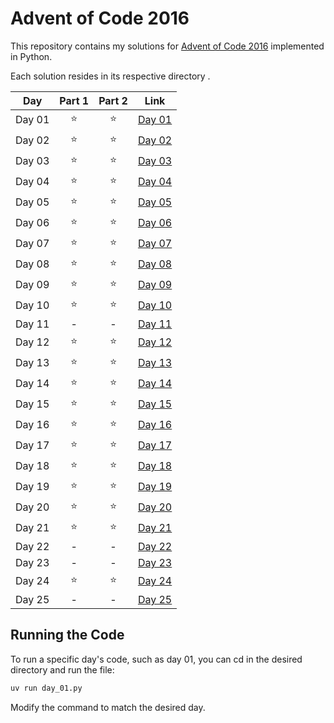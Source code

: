 # Advent of Code 2016

This repository contains my solutions for [Advent of Code 2016](https://adventofcode.com/2016) implemented in Python.

Each solution resides in its respective directory .

| Day    | Part 1 | Part 2 | Link             |
|--------|:------:|:------:|------------------|
| Day 01 |   ⭐️   |   ⭐    | [Day 01](day_01) |
| Day 02 |   ⭐️   |   ⭐    | [Day 02](day_02) |
| Day 03 |   ⭐    |   ⭐    | [Day 03](day_03) |
| Day 04 |   ⭐    |   ⭐    | [Day 04](day_04) |
| Day 05 |   ⭐    |   ⭐    | [Day 05](day_05) |
| Day 06 |   ⭐    |   ⭐    | [Day 06](day_06) |
| Day 07 |   ⭐    |   ⭐    | [Day 07](day_07) |
| Day 08 |   ⭐    |   ⭐    | [Day 08](day_08) |
| Day 09 |   ⭐    |   ⭐    | [Day 09](day_09) |
| Day 10 |   ⭐    |   ⭐    | [Day 10](day_10) |
| Day 11 |   -    |   -    | [Day 11](day_11) |
| Day 12 |   ⭐    |   ⭐    | [Day 12](day_12) |
| Day 13 |   ⭐    |   ⭐    | [Day 13](day_13) |
| Day 14 |   ⭐    |   ⭐    | [Day 14](day_14) |
| Day 15 |   ⭐    |   ⭐    | [Day 15](day_15) |
| Day 16 |   ⭐    |   ⭐    | [Day 16](day_16) |
| Day 17 |   ⭐    |   ⭐    | [Day 17](day_17) |
| Day 18 |   ⭐    |   ⭐    | [Day 18](day_18) |
| Day 19 |   ⭐    |   ⭐    | [Day 19](day_19) |
| Day 20 |   ⭐    |   ⭐    | [Day 20](day_20) |
| Day 21 |   ⭐    |   ⭐    | [Day 21](day_22) |
| Day 22 |   -    |   -    | [Day 22](day_21) |
| Day 23 |   -    |   -    | [Day 23](day_23) |
| Day 24 |   ⭐    |   ⭐    | [Day 24](day_24) |
| Day 25 |   -    |   -    | [Day 25](day_25) |

## Running the Code

To run a specific day's code, such as day 01, you can cd in the desired directory and run the file:

``` bash
uv run day_01.py
```

Modify the command to match the desired day.
